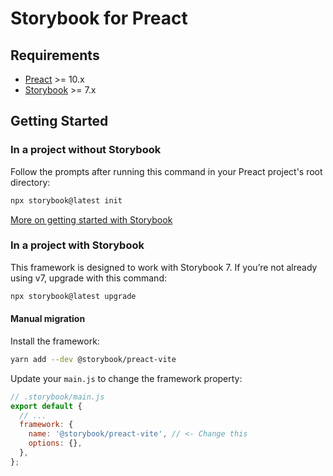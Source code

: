 # Storybook for Preact <!-- omit in toc -->

## Requirements

- [Preact](https://preactjs.com/) >= 10.x
- [Storybook](https://storybook.js.org/) >= 7.x

## Getting Started

### In a project without Storybook

Follow the prompts after running this command in your Preact project's root directory:

```bash
npx storybook@latest init
```

[More on getting started with Storybook](https://storybook.js.org/docs/get-started/install?renderer=preact)

### In a project with Storybook

This framework is designed to work with Storybook 7. If you’re not already using v7, upgrade with this command:

```bash
npx storybook@latest upgrade
```

#### Manual migration

Install the framework:

```bash
yarn add --dev @storybook/preact-vite
```

Update your `main.js` to change the framework property:

```js
// .storybook/main.js
export default {
  // ...
  framework: {
    name: '@storybook/preact-vite', // <- Change this
    options: {},
  },
};
```
